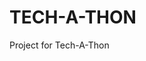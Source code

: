 #                                                                TECH-A-THON
Project for Tech-A-Thon
